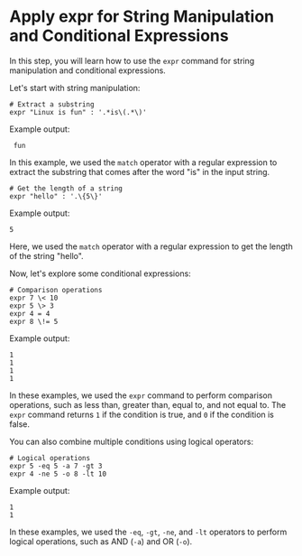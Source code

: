 # Apply expr for String Manipulation and Conditional Expressions

In this step, you will learn how to use the `expr` command for string manipulation and conditional expressions.

Let's start with string manipulation:

```
# Extract a substring
expr "Linux is fun" : '.*is\(.*\)'
```

Example output:

```
 fun
```

In this example, we used the `match` operator with a regular expression to extract the substring that comes after the word "is" in the input string.

```
# Get the length of a string
expr "hello" : '.\{5\}'
```

Example output:

```
5
```

Here, we used the `match` operator with a regular expression to get the length of the string "hello".

Now, let's explore some conditional expressions:

```
# Comparison operations
expr 7 \< 10
expr 5 \> 3
expr 4 = 4
expr 8 \!= 5
```

Example output:

```
1
1
1
1
```

In these examples, we used the `expr` command to perform comparison operations, such as less than, greater than, equal to, and not equal to. The `expr` command returns `1` if the condition is true, and `0` if the condition is false.

You can also combine multiple conditions using logical operators:

```
# Logical operations
expr 5 -eq 5 -a 7 -gt 3
expr 4 -ne 5 -o 8 -lt 10
```

Example output:

```
1
1
```

In these examples, we used the `-eq`, `-gt`, `-ne`, and `-lt` operators to perform logical operations, such as AND (`-a`) and OR (`-o`).
